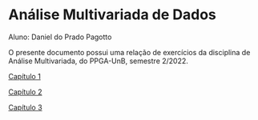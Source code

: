# Análise Multivariada de Dados 

Aluno: Daniel do Prado Pagotto

O presente documento possui uma relação de exercícios da disciplina de Análise Multivariada, do PPGA-UnB, semestre 2/2022. 

[Capítulo 1](https://htmlpreview.github.io/?https://github.com/danielppagotto/Multivariada/blob/main/Cap%C3%ADtulo%201/cap_1.html)

[Capítulo 2](https://htmlpreview.github.io/?https://github.com/danielppagotto/Multivariada/blob/main/Cap%C3%ADtulo%202/cap_2.html)

[Capítulo 3](https://htmlpreview.github.io/?https://github.com/danielppagotto/Multivariada/blob/main/Cap%C3%ADtulo%203/cap_3.html)
